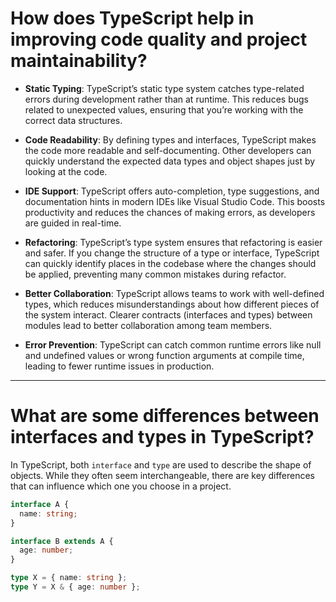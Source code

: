 # How does TypeScript help in improving code quality and project maintainability?

- **Static Typing**: TypeScript’s static type system catches type-related errors during development rather than at runtime. This reduces bugs related to unexpected values, ensuring that you’re working with the correct data structures.

- **Code Readability**: By defining types and interfaces, TypeScript makes the code more readable and self-documenting. Other developers can quickly understand the expected data types and object shapes just by looking at the code.

- **IDE Support**: TypeScript offers auto-completion, type suggestions, and documentation hints in modern IDEs like Visual Studio Code. This boosts productivity and reduces the chances of making errors, as developers are guided in real-time.

- **Refactoring**: TypeScript’s type system ensures that refactoring is easier and safer. If you change the structure of a type or interface, TypeScript can quickly identify places in the codebase where the changes should be applied, preventing many common mistakes during refactor.

- **Better Collaboration**: TypeScript allows teams to work with well-defined types, which reduces misunderstandings about how different pieces of the system interact. Clearer contracts (interfaces and types) between modules lead to better collaboration among team members.

- **Error Prevention**: TypeScript can catch common runtime errors like null and undefined values or wrong function arguments at compile time, leading to fewer runtime issues in production.

---

# What are some differences between interfaces and types in TypeScript?

In TypeScript, both `interface` and `type` are used to describe the shape of objects. While they often seem interchangeable, there are key differences that can influence which one you choose in a project.

```typescript
interface A {
  name: string;
}

interface B extends A {
  age: number;
}

type X = { name: string };
type Y = X & { age: number };
```
